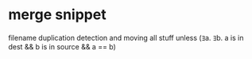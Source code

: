 # merge snippet

filename duplication detection and moving all stuff unless (ﾖa. ﾖb. a is in dest && b is in source && a == b)

